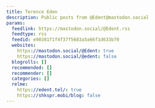 ```yaml
---
title: Terence Eden
description: Public posts from @Edent@mastodon.social
params:
  feedlink: https://mastodon.social/@Edent.rss
  feedtype: rss
  feedid: e90381f1f4f37f5683a5a66f1d633b70
  websites:
    https://mastodon.social/@Edent: true
    https://mastodon.social/@edent: false
  blogrolls: []
  recommended: []
  recommender: []
  categories: []
  relme:
    https://edent.tel/: true
    https://shkspr.mobi/blog: false
---
```


